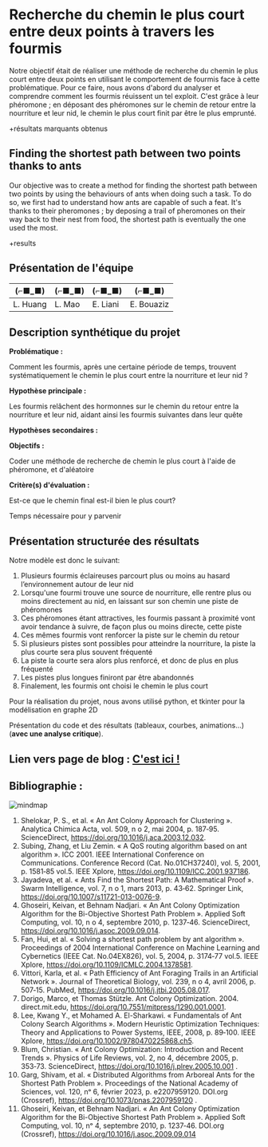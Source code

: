 # Recherche du chemin le plus court entre deux points à travers les fourmis

Notre objectif était de réaliser une méthode de recherche du chemin le plus court entre deux points en utilisant le comportement de fourmis face à cette problématique. Pour ce faire, nous avons d'abord du analyser et comprendre comment les fourmis réuissent un tel exploit. C'est grâce à leur phéromone ; en déposant des phéromones sur le chemin de retour entre la nourriture et leur nid, le chemin le plus court finit par être le plus emprunté.


+résultats marquants obtenus

## Finding the shortest path between two points thanks to ants

Our objective was to create a method for finding the shortest path between two points by using the behaviours of ants when doing such a task. To do so, we first had to understand how ants are capable of such a feat. It's thanks to their pheromones ; by deposing a trail of pheromones on their way back to their nest from food, the shortest path is eventually the one used the most.


+results

## Présentation de l'équipe

|(⌐■_■)|(⌐■_■)|(⌐■_■)|(⌐■_■)|
|-----|--|--|--|
| L. Huang | L. Mao | E. Liani  | E. Bouaziz  |

## Description synthétique du projet

**Problématique :** 

Comment les fourmis, après une certaine période de temps, trouvent systématiquement le chemin le plus court entre la nourriture et leur nid ?

**Hypothèse principale :**

Les fourmis relâchent des hormonnes sur le chemin du retour entre la nourriture et leur nid, aidant ainsi les fourmis suivantes dans leur quête

**Hypothèses secondaires :** 

**Objectifs :**

Coder une méthode de recherche de chemin le plus court à l'aide de phéromone, et d'aléatoire

**Critère(s) d'évaluation :**

Est-ce que le chemin final est-il bien le plus court?

Temps nécessaire pour y parvenir

## Présentation structurée des résultats

Notre modèle est donc le suivant:
1. Plusieurs fourmis éclaireuses parcourt plus ou moins au hasard l’environnement autour de leur nid
2. Lorsqu'une fourmi trouve une source de nourriture, elle rentre plus ou moins directement au nid, en laissant sur son chemin une piste de phéromones
3. Ces phéromones étant attractives, les fourmis passant à proximité vont avoir tendance à suivre, de façon plus ou moins directe, cette piste
4. Ces mêmes fourmis vont renforcer la piste sur le chemin du retour
5. Si plusieurs pistes sont possibles pour atteindre la nourriture, la piste la plus courte sera plus souvent fréquenté
6. La piste la courte sera alors plus renforcé, et donc de plus en plus fréquenté
7. Les pistes plus longues finiront par être abandonnés
8. Finalement, les fourmis ont choisi le chemin le plus court

Pour la réalisation du projet, nous avons utilisé python, et tkinter pour la modélisation en graphe 2D

Présentation du code et des résultats (tableaux, courbes, animations...) (**avec une analyse critique**).

## Lien vers page de blog : <a href="blog.html"> C'est ici ! </a>

## Bibliographie :


![mindmap](https://user-images.githubusercontent.com/125261735/232340293-6c45479c-329b-4403-a7f1-8a783b0fb669.png)

1. Shelokar, P. S., et al. « An Ant Colony Approach for Clustering ». Analytica Chimica Acta, vol.
509, n
o 2, mai 2004, p. 187‑95. ScienceDirect, https://doi.org/10.1016/j.aca.2003.12.032.
2. Subing, Zhang, et Liu Zemin. « A QoS routing algorithm based on ant algorithm ». ICC 2001.
IEEE International Conference on Communications. Conference Record (Cat. No.01CH37240),
vol. 5, 2001, p. 1581‑85 vol.5. IEEE Xplore, https://doi.org/10.1109/ICC.2001.937186.
3. Jayadeva, et al. « Ants Find the Shortest Path: A Mathematical Proof ». Swarm Intelligence,
vol. 7, n
o 1, mars 2013, p. 43‑62. Springer Link, https://doi.org/10.1007/s11721-013-0076-9.
4. Ghoseiri, Keivan, et Behnam Nadjari. « An Ant Colony Optimization Algorithm for the
Bi-Objective Shortest Path Problem ». Applied Soft Computing, vol. 10, n
o 4, septembre 2010,
p. 1237‑46. ScienceDirect, https://doi.org/10.1016/j.asoc.2009.09.014.
5. Fan, Hui, et al. « Solving a shortest path problem by ant algorithm ». Proceedings of 2004
International Conference on Machine Learning and Cybernetics (IEEE Cat. No.04EX826), vol. 5,
2004, p. 3174‑77 vol.5. IEEE Xplore, https://doi.org/10.1109/ICMLC.2004.1378581.
6. Vittori, Karla, et al. « Path Efficiency of Ant Foraging Trails in an Artificial Network ». Journal
of Theoretical Biology, vol. 239, n
o 4, avril 2006, p. 507‑15. PubMed,
https://doi.org/10.1016/j.jtbi.2005.08.017.
7. Dorigo, Marco, et Thomas Stützle. Ant Colony Optimization. 2004. direct.mit.edu,
https://doi.org/10.7551/mitpress/1290.001.0001.
8. Lee, Kwang Y., et Mohamed A. El-Sharkawi. « Fundamentals of Ant Colony Search Algorithms
». Modern Heuristic Optimization Techniques: Theory and Applications to Power Systems,
IEEE, 2008, p. 89‑100. IEEE Xplore, https://doi.org/10.1002/9780470225868.ch5.
9. Blum, Christian. « Ant Colony Optimization: Introduction and Recent Trends ». Physics of Life
Reviews, vol. 2, no 4, décembre 2005, p. 353‑73. ScienceDirect,
https://doi.org/10.1016/j.plrev.2005.10.001 .
10. Garg, Shivam, et al. « Distributed Algorithms from Arboreal Ants for the Shortest Path
Problem ». Proceedings of the National Academy of Sciences, vol. 120, nᵒ 6, février 2023, p.
e2207959120. DOI.org (Crossref), https://doi.org/10.1073/pnas.2207959120 .
11. Ghoseiri, Keivan, et Behnam Nadjari. « An Ant Colony Optimization Algorithm for the
Bi-Objective Shortest Path Problem ». Applied Soft Computing, vol. 10, nᵒ 4, septembre 2010,
p. 1237‑46. DOI.org (Crossref), https://doi.org/10.1016/j.asoc.2009.09.014 



